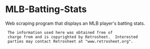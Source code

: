 # MLB-Batting-Stats
Web scraping program that displays an MLB player's batting stats.

     The information used here was obtained free of
     charge from and is copyrighted by Retrosheet.  Interested
     parties may contact Retrosheet at "www.retrosheet.org".
